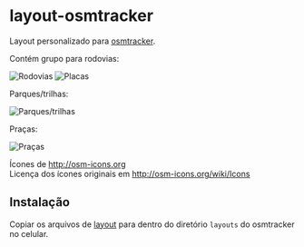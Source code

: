 # layout-osmtracker

Layout personalizado para [osmtracker](https://github.com/nguillaumin/osmtracker-android/wiki).

Contém grupo para rodovias:

![Rodovias](http://i.imgur.com/9WqT2K3.png)
![Placas](http://i.imgur.com/uZRSRFr.png)


Parques/trilhas:

![Parques/trilhas](http://i.imgur.com/9BzuQPt.png)

Praças:

![Praças](http://i.imgur.com/NlqfZ2c.png)

Ícones de http://osm-icons.org  
Licença dos ícones originais em http://osm-icons.org/wiki/Icons

## Instalação

Copiar os arquivos de [layout](/layout) para dentro do diretório `layouts` do osmtracker no celular.
